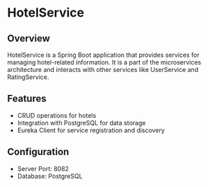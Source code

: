 # HotelService

## Overview
HotelService is a Spring Boot application that provides services for managing hotel-related information. It is a part of the microservices architecture and interacts with other services like UserService and RatingService.

## Features
- CRUD operations for hotels
- Integration with PostgreSQL for data storage
- Eureka Client for service registration and discovery

## Configuration
- Server Port: 8082
- Database: PostgreSQL